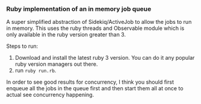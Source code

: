 ### Ruby implementation of an in memory job queue

A super simplified abstraction of Sidekiq/ActiveJob to allow the jobs to run in memory. This uses the ruby threads and Observable module which is only available in the ruby version greater than 3.

Steps to run:

1. Download and install the latest ruby 3 version. You can do it any popular ruby version managers out there.
2. run `ruby run.rb`.


In order to see good results for concurrency, I think you should first enqueue all the jobs in the queue first and then start them all at once to actual see concurrency happening.
